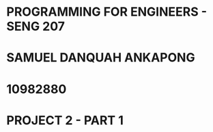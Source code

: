 # PROGRAMMING FOR ENGINEERS - SENG 207
# SAMUEL DANQUAH ANKAPONG 
#           10982880
#          PROJECT 2 - PART 1
